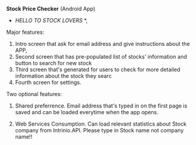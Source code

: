 **Stock Price Checker** (Android App)



* *HELLO TO STOCK LOVERS* *, 


Major features:  

1) Intro screen that ask for email address and give instructions about the APP, 
2) Second screen that has pre-populated list of stocks' information and button to search for new stock
3) Third screen that's generated for users to check for more detailed information about the stock they searc
4) Fourth screen for settings. 



Two optional features: 
1) Shared preferrence. Email address that's typed in on the first page is saved and can be loaded everytime when the app opens. 

2) Web Services Consumption. Can load relevant statistics about Stock company from Intrinio.API. Please type in Stock name not company name!!
